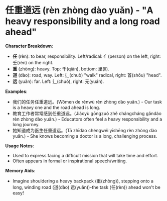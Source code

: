 # **任重道远 (rèn zhòng dào yuǎn) - "A heavy responsibility and a long road ahead"**

**Character Breakdown**:  
- **任** (rèn): to bear, responsibility. Left/radical: 亻(person) on the left, right: 壬(rén) on the right.  
- **重** (zhòng): heavy. Top: 千(qiān), bottom: 里(lǐ).  
- **道** (dào): road, way. Left: 辶(chuò) "walk" radical, right: 首(shǒu) "head".  
- **远** (yuǎn): far. Left: 辶(chuò), right: 元(yuán).

**Examples**:  
- 我们的任务任重道远。(Wǒmen de rènwù rèn zhòng dào yuǎn.) - Our task is a heavy one and the road ahead is long.  
- 教育工作者常常感到任重道远。(Jiàoyù gōngzuò zhě chángcháng gǎndào rèn zhòng dào yuǎn.) - Educators often feel a heavy responsibility and a long journey.  
- 她知道成为医生任重道远。(Tā zhīdào chéngwéi yīshēng rèn zhòng dào yuǎn.) - She knows becoming a doctor is a long, challenging process.

**Usage Notes**:  
- Used to express facing a difficult mission that will take time and effort.  
- Often appears in formal or inspirational speech/writing.

**Memory Aids**:  
- Imagine shouldering a heavy backpack (重(zhòng)), stepping onto a long, winding road (道(dào) 远(yuǎn))-the task (任(rèn)) ahead won't be easy!